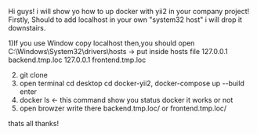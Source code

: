 Hi guys! i will show yo how to up docker with yii2 in your company project!
Firstly, Should to add localhost in your own "system32 host" i will drop it downstairs.

1)If you use Window copy localhost then,you should open C:\Windows\System32\drivers\hosts -> put inside hosts file
127.0.0.1   backend.tmp.loc
127.0.0.1   frontend.tmp.loc

2) git clone
3) open terminal cd desktop cd docker-yii2, docker-compose up --build enter
4) docker ls   <-  this command show you status docker it works or not
5) open browzer write there backend.tmp.loc/ or frontend.tmp.loc/

thats all thanks!


